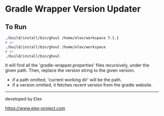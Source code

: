 # Gradle Wrapper Version Updater

## To Run
```bash
./build/install/bin/ghoul /home/elex/workspace 7.1.1
# or
./build/install/bin/ghoul /home/elex/workspace
# or
./build/install/bin/ghoul
```

It will find all the 'gradle-wrapper.properties' files recursively, under the given path. 
Then, replace the version string to the given version.

* if a path omitted, 'current working dir' will be the path.
* if a version omitted, it fetches recent version from the gradle website.

---
developed by Elex

https://www.elex-project.com
